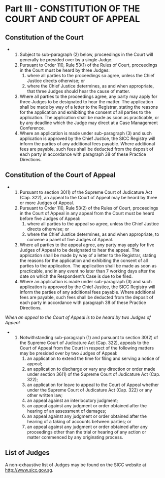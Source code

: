 # Part III - CONSTITUTION OF THE COURT AND COURT OF APPEAL

## Constitution of the Court

*   1.  Subject to sub-paragraph (2) below, proceedings in the Court will generally be presided over by a single Judge.
    2.  Pursuant to Order 110, Rule 53(1) of the Rules of Court, proceedings in the Court must be heard by three Judges:
        1.  where all parties to the proceedings so agree, unless the Chief Justice directs otherwise; or
        2.  where the Chief Justice determines, as and when appropriate, that three Judges should hear the cause of matter.
    3.  Where all parties to the proceedings agree, any party may apply for three Judges to be designated to hear the matter. The application shall be made by way of a letter to the Registrar, stating the reasons for the application and exhibiting the consent of all parties to the application. The application shall be made as soon as practicable, or by any deadline which the Judge may direct at a Case Management Conference.
    4.  Where an application is made under sub-paragraph (3) and such application is approved by the Chief Justice, the SICC Registry will inform the parties of any additional fees payable. Where additional fees are payable, such fees shall be deducted from the deposit of each party in accordance with paragraph 38 of these Practice Directions.

## Constitution of the Court of Appeal

*   1.  Pursuant to section 30(1) of the Supreme Court of Judicature Act (Cap. 322), an appeal to the Court of Appeal may be heard by three or more Judges of Appeal.
    2.  Pursuant to Order 110, Rule 53(2) of the Rules of Court, proceedings in the Court of Appeal in any appeal from the Court must be heard before five Judges of Appeal:
        1.  where all parties to the appeal so agree, unless the Chief Justice directs otherwise; or
        2.  where the Chief Justice determines, as and when appropriate, to convene a panel of five Judges of Appeal.
    3.  Where all parties to the appeal agree, any party may apply for five Judges of Appeal to be designated to hear the appeal. The application shall be made by way of a letter to the Registrar, stating the reasons for the application and exhibiting the consent of all parties to the application. The application shall be made as soon as practicable, and in any event no later than 7 working days after the date on which the Respondent’s Case is due to be filed.
    4.  Where an application is made under sub-paragraph (3) and such application is approved by the Chief Justice, the SICC Registry will inform the parties of any additional fees payable. Where additional fees are payable, such fees shall be deducted from the deposit of each party in accordance with paragraph 38 of these Practice Directions.

_When an appeal to the Court of Appeal is to be heard by two Judges of Appeal_

*   1.  Notwithstanding sub-paragraph (1) and pursuant to section 30(2) of the Supreme Court of Judicature Act (Cap. 322), appeals to the Court of Appeal from the Court in respect of the following matters may be presided over by two Judges of Appeal:
        1.  an application to extend the time for filing and serving a notice of appeal;
        2.  an application to discharge or vary any direction or order made under section 36(1) of the Supreme Court of Judicature Act (Cap. 322);
        3.  an application for leave to appeal to the Court of Appeal whether under the Supreme Court of Judicature Act (Cap. 322) or any other written law;
        4.  an appeal against an interlocutory judgment;
        5.  an appeal against any judgment or order obtained after the hearing of an assessment of damages;
        6.  an appeal against any judgment or order obtained after the hearing of a taking of accounts between parties; or
        7.  an appeal against any judgment or order obtained after any proceedings other than the trial or hearing of any action or matter commenced by any originating process.

## List of Judges

A non-exhaustive list of Judges may be found on the SICC website at <http://www.sicc.gov.sg>.